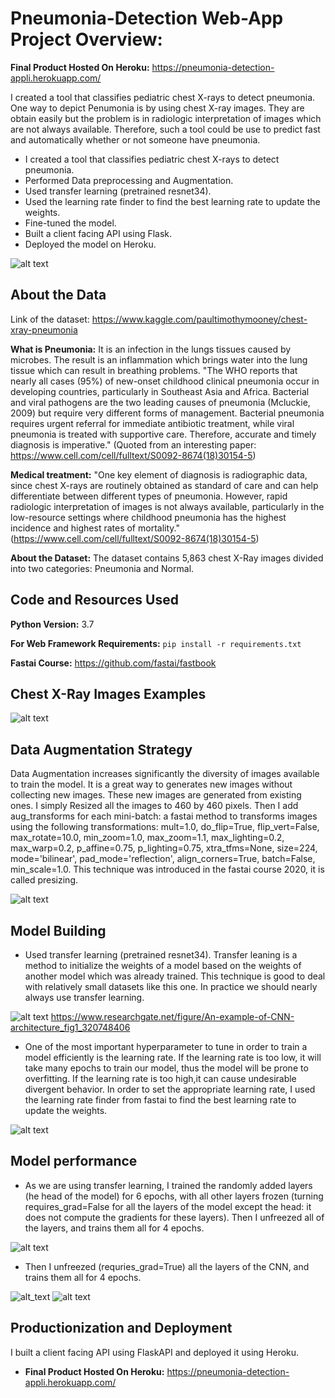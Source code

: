 # Pneumonia-Detection Web-App Project Overview:

**Final Product Hosted On Heroku:** https://pneumonia-detection-appli.herokuapp.com/

I created a tool that classifies pediatric chest X-rays to detect pneumonia. One way to depict Penumonia is by using chest X-ray images. They are obtain easily but the problem is in radiologic interpretation of images which are not always available. Therefore, such a tool could be use to predict fast and automatically whether or not someone have pneumonia. 

*   I created a tool that classifies pediatric chest X-rays to detect pneumonia.
*   Performed Data preprocessing and Augmentation.
*   Used transfer learning (pretrained resnet34). 
*   Used the learning rate finder to find the best learning rate to update the weights. 
*   Fine-tuned the model.
*   Built a client facing API using Flask.
*   Deployed the model on Heroku.


![alt text](https://github.com/gaetanlop/Pneumonia-Detection/blob/master/images/results%20unfreeze%20pneu.PNG)

## About the Data
Link of the dataset: https://www.kaggle.com/paultimothymooney/chest-xray-pneumonia

**What is Pneumonia:** It is an infection in the lungs tissues caused by microbes. The result is an inflammation which brings water into the lung tissue which can result in breathing problems. "The WHO reports that nearly all cases (95%) of new-onset childhood clinical pneumonia occur in developing countries, particularly in Southeast Asia and Africa. Bacterial and viral pathogens are the two leading causes of pneumonia (Mcluckie, 2009) but require very different forms of management. Bacterial pneumonia requires urgent referral for immediate antibiotic treatment, while viral pneumonia is treated with supportive care. Therefore, accurate and timely diagnosis is imperative." (Quoted from an interesting paper: https://www.cell.com/cell/fulltext/S0092-8674(18)30154-5)

**Medical treatment:** "One key element of diagnosis is radiographic data, since chest X-rays are routinely obtained as standard of care and can help differentiate between different types of pneumonia. However, rapid radiologic interpretation of images is not always available, particularly in the low-resource settings where childhood pneumonia has the highest incidence and highest rates of mortality."(https://www.cell.com/cell/fulltext/S0092-8674(18)30154-5)

**About the Dataset:** The dataset contains 5,863 chest X-Ray images divided into two categories: Pneumonia and Normal.

## Code and Resources Used

**Python Version:** 3.7

**For Web Framework Requirements:** ```pip install -r requirements.txt```

**Fastai Course:** https://github.com/fastai/fastbook


## Chest X-Ray Images Examples

![alt text](https://github.com/gaetanlop/Pneumonia-Detection/blob/master/images/pneumonia%20data.PNG)


## Data Augmentation Strategy
Data Augmentation increases significantly the diversity of images available to train the model. It is a great way to generates new images without collecting new images. These new images are generated from existing ones.
I simply Resized all the images to 460 by 460 pixels. Then I add aug_transforms for each mini-batch: a fastai method to transforms images using the following transformations: mult=1.0, do_flip=True, flip_vert=False, max_rotate=10.0, min_zoom=1.0, max_zoom=1.1, max_lighting=0.2, max_warp=0.2, p_affine=0.75, p_lighting=0.75, xtra_tfms=None, size=224, mode='bilinear', pad_mode='reflection', align_corners=True, batch=False, min_scale=1.0. This technique was introduced in the fastai course 2020, it is called presizing.

![alt text](https://github.com/gaetanlop/Pneumonia-Detection/blob/master/images/data%20aug%20pneumonia.PNG)

## Model Building
* Used transfer learning (pretrained resnet34). Transfer leaning is a method to initialize the weights of a model based on the weights of another model which was already trained. This technique is good to deal with relatively small datasets like this one. In practice we should nearly always use transfer learning.

![alt text](https://github.com/gaetanlop/Pneumonia-Detection/blob/master/images/An-example-of-CNN-architecture.png)
https://www.researchgate.net/figure/An-example-of-CNN-architecture_fig1_320748406

* One of the most important hyperparameter to tune in order to train a model efficiently is the learning rate. If the learning rate is too low, it will take many epochs to train our model, thus the model will be prone to overfitting. If the learning rate is too high,it can cause undesirable divergent behavior. In order to set the appropriate learning rate, I used the learning rate finder from fastai to find the best learning rate to update the weights. 

![alt text](https://github.com/gaetanlop/Pneumonia-Detection/blob/master/images/lr%20finder%20pneu.PNG)

## Model performance
* As we are using transfer learning, I trained the randomly added layers (he head of the model) for 6 epochs, with all other layers frozen (turning requires_grad=False for all the layers of the model except the head: it does not compute the gradients for these layers). Then I unfreezed all of the layers, and trains them all for 4 epochs.

![alt text](https://github.com/gaetanlop/Pneumonia-Detection/blob/master/images/results%20pneu.PNG)

* Then I unfreezed (requries_grad=True) all the layers of the CNN, and trains them all for 4 epochs.

![alt_text](https://github.com/gaetanlop/Pneumonia-Detection/blob/master/images/results%20unfreeze%20pneu.PNG)
![alt text](https://github.com/gaetanlop/Pneumonia-Detection/blob/master/images/conf%20matrix%20pneu.PNG)

## Productionization and Deployment
I built a client facing API using FlaskAPI and deployed it using Heroku.
* **Final Product Hosted On Heroku:** https://pneumonia-detection-appli.herokuapp.com/
